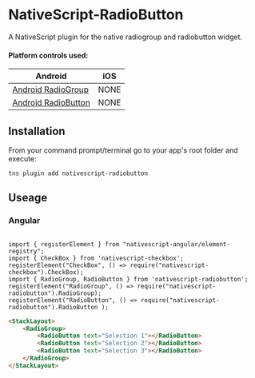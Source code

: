 # NativeScript-RadioButton

A NativeScript plugin for the native radiogroup and radiobutton widget.

#### Platform controls used:
Android |   iOS
---------- | -------
[Android RadioGroup](https://developer.android.com/reference/android/widget/RadioGroup.html) | NONE
[Android RadioButton](https://developer.android.com/reference/android/widget/RadioButton.html) | NONE

## Installation
From your command prompt/terminal go to your app's root folder and execute:

`tns plugin add nativescript-radiobutton`



## Useage

### Angular

```component

import { registerElement } from "nativescript-angular/element-registry";
import { CheckBox } from 'nativescript-checkbox';
registerElement("CheckBox", () => require("nativescript-checkbox").CheckBox);
import { RadioGroup, RadioButton } from 'nativescript-radiobutton';
registerElement("RadioGroup", () => require("nativescript-radiobutton").RadioGroup);
registerElement("RadioButton", () => require("nativescript-radiobutton").RadioButton );

```


```html
<StackLayout>
    <RadioGroup>
        <RadioButton text="Selection 1"></RadioButton>
        <RadioButton text="Selection 2"></RadioButton>
        <RadioButton text="Selection 3"></RadioButton>
    </RadioGroup>
</StackLayout>
```

